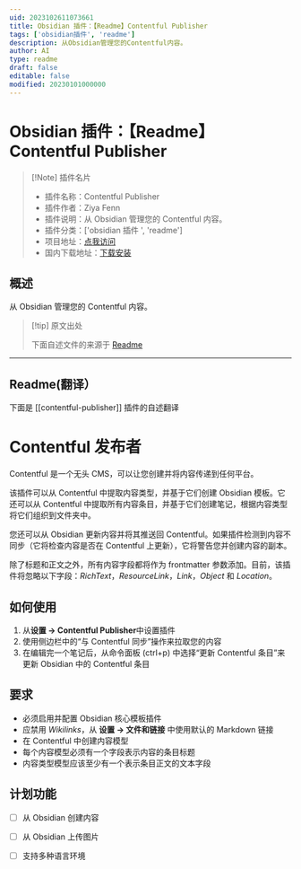 ```yaml
---
uid: 2023102611073661
title: Obsidian 插件：【Readme】Contentful Publisher
tags: ['obsidian插件', 'readme']
description: 从Obsidian管理您的Contentful内容。
author: AI
type: readme
draft: false
editable: false
modified: 20230101000000
---
```


# Obsidian 插件：【Readme】Contentful Publisher

> [!Note] 插件名片
> - 插件名称：Contentful Publisher
> - 插件作者：Ziya Fenn
> - 插件说明：从 Obsidian 管理您的 Contentful 内容。
> - 插件分类：['obsidian 插件 ', 'readme']
> - 项目地址：[点我访问](https://github.com/ziyafenn/obsidian-contentful-publisher)
> - 国内下载地址：[下载安装](https://pkmer.cn/products/plugin/pluginMarket/?contentful-publisher)

## 概述

从 Obsidian 管理您的 Contentful 内容。

> [!tip] 原文出处
>
>下面自述文件的来源于 [Readme](https://ghproxy.net/https://raw.githubusercontent.com/ziyafenn/obsidian-contentful-publisher/main/README.md)

---

## Readme(翻译）

下面是 [[contentful-publisher]] 插件的自述翻译

# Contentful 发布者

Contentful 是一个无头 CMS，可以让您创建并将内容传递到任何平台。

该插件可以从 Contentful 中提取内容类型，并基于它们创建 Obsidian 模板。它还可以从 Contentful 中提取所有内容条目，并基于它们创建笔记，根据内容类型将它们组织到文件夹中。

您还可以从 Obsidian 更新内容并将其推送回 Contentful。如果插件检测到内容不同步（它将检查内容是否在 Contentful 上更新），它将警告您并创建内容的副本。

除了标题和正文之外，所有内容字段都将作为 frontmatter 参数添加。目前，该插件将忽略以下字段：_RichText_，_ResourceLink_，_Link_，_Object_ 和 _Location_。

## 如何使用

1. 从**设置 -> Contentful Publisher**中设置插件
2. 使用侧边栏中的“与 Contentful 同步”操作来拉取您的内容
3. 在编辑完一个笔记后，从命令面板 (ctrl+p) 中选择“更新 Contentful 条目”来更新 Obsidian 中的 Contentful 条目

## 要求

- 必须启用并配置 Obsidian 核心模板插件
- 应禁用 _Wikilinks_，从 **设置 -> 文件和链接** 中使用默认的 Markdown 链接
- 在 Contentful 中创建内容模型
- 每个内容模型必须有一个字段表示内容的条目标题
- 内容类型模型应该至少有一个表示条目正文的文本字段

## 计划功能

- [ ] 从 Obsidian 创建内容
- [ ] 从 Obsidian 上传图片
- [ ] 支持多种语言环境



